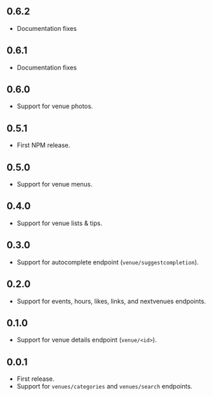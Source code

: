 0.6.2
-----
* Documentation fixes

0.6.1
-----
* Documentation fixes

0.6.0
-----
* Support for venue photos.

0.5.1
-----
* First NPM release.

0.5.0
-----
* Support for venue menus.

0.4.0
-----
* Support for venue lists & tips.

0.3.0
-----
* Support for autocomplete endpoint (`venue/suggestcompletion`).

0.2.0
-----
* Support for events, hours, likes, links, and nextvenues endpoints.

0.1.0
-----
* Support for venue details endpoint (`venue/<id>`).

0.0.1
-----
* First release.
* Support for `venues/categories` and `venues/search` endpoints.
